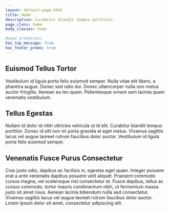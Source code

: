 ```yaml
---
layout: default-page.html
title: Home
description: Curabitur blandit tempus porttitor.
page_class: home
body_classes: home

#page promotions
has_top_message: true
has_footer_promo: true
---
```


## Euismod Tellus Tortor
Vestibulum id ligula porta felis euismod semper. Nulla vitae elit libero, a pharetra augue. Donec sed odio dui. Donec ullamcorper nulla non metus auctor fringilla. Aenean eu leo quam. Pellentesque ornare sem lacinia quam venenatis vestibulum.

## Tellus Egestas
Nullam id dolor id nibh ultricies vehicula ut id elit. Curabitur blandit tempus porttitor. Donec id elit non mi porta gravida at eget metus. Vivamus sagittis lacus vel augue laoreet rutrum faucibus dolor auctor. Vestibulum id ligula porta felis euismod semper.

## Venenatis Fusce Purus Consectetur
Cras justo odio, dapibus ac facilisis in, egestas eget quam. Integer posuere erat a ante venenatis dapibus posuere velit aliquet. Praesent commodo cursus magna, vel scelerisque nisl consectetur et. Fusce dapibus, tellus ac cursus commodo, tortor mauris condimentum nibh, ut fermentum massa justo sit amet risus. Aenean lacinia bibendum nulla sed consectetur. Vivamus sagittis lacus vel augue laoreet rutrum faucibus dolor auctor. Lorem ipsum dolor sit amet, consectetur adipiscing elit.
